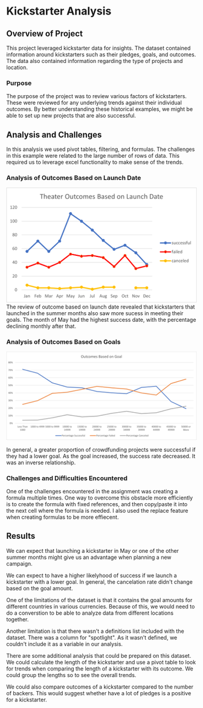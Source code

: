 # Kickstarter Analysis

## Overview of Project
This project leveraged kickstarter data for insights.  The dataset contained information around kickstarters such as their pledges, goals, and outcomes.  The data also contained information regarding the type of projects and location.

### Purpose
The purpose of the project was to review various factors of kickstarters.  These were reviewed for any underlying trends against their individual outcomes.  By better understanding these historical examples, we might be able to set up new projects that are also successful.

## Analysis and Challenges
In this analysis we used pivot tables, filtering, and formulas.  The challenges in this example were related to the large number of rows of data.  This required us to leverage excel functionality to make sense of the trends.

### Analysis of Outcomes Based on Launch Date
![Outcomes_vs_Goals](https://github.com/g0m3zc/kickstarter-analysis/blob/33d2cff4367c29ccb06df6d21cef4a0073baf22e/Theater_Outcomes_vs_Launch.png)
The review of outcome based on launch date revealed that kickstarters that launched in the summer months also saw more sucess in meeting their goals.  The month of May had the highest success date, with the percentage declining monthly after that.

### Analysis of Outcomes Based on Goals
![Chart](https://github.com/g0m3zc/kickstarter-analysis/blob/33d2cff4367c29ccb06df6d21cef4a0073baf22e/Outcomes_vs_Goals.png)

In general, a greater proportion of crowdfunding projects were successful if they had a lower goal.  As the goal increased, the success rate decreased.  It was an inverse relationship.

### Challenges and Difficulties Encountered
One of the challenges encountered in the assignment was creating a formula multiple times.  One way to overcome this obstacle more efficiently is to create the formula with fixed references, and then copy/paste it into the next cell where the formula is needed.  I also used the replace feature when creating formulas to be more effiecent.


## Results

We can expect that launching a kickstarter in May or one of the other summer months might give us an advantage when planning a new campaign.

We can expect to have a higher likelyhood of success if we launch a kickstarter with a lower goal.  In general, the cancelation rate didn't change based on the goal amount.  

One of the limitations of the dataset is that it contains the goal amounts for different countries in various currencies.  Because of this, we would need to do a converstion to be able to analyze data from different locations together.

Another limitation is that there wasn't a definitions list included with the dataset.  There was a column for "spotlight".  As it wasn't defined, we couldn't include it as a variable in our analysis.

There are some additional analysis that could be prepared on this dataset.  We could calculate the length of the kickstarter and use a pivot table to look for trends when comparing the length of a kickstarter with its outcome.  We could group the lengths so to see the overall trends.

We could also compare outcomes of a kickstarter compared to the number of backers.  This would suggest whether have a lot of pledges is a positive for a kickstarter.


